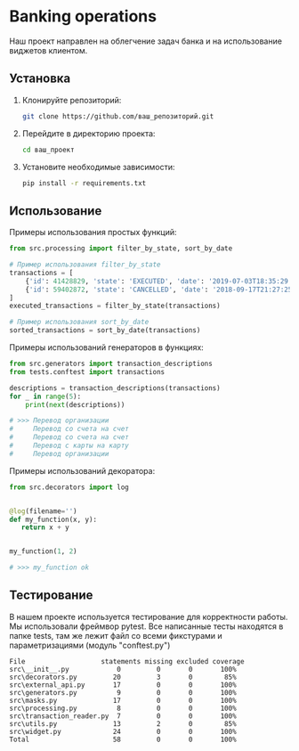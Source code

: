 # Banking operations

Наш проект направлен на облегчение задач банка и на использование виджетов клиентом.

## Установка

1. Клонируйте репозиторий:
   ```bash
   git clone https://github.com/ваш_репозиторий.git
   ```
2. Перейдите в директорию проекта:
   ```bash
   cd ваш_проект
   ```
3. Установите необходимые зависимости:
   ```bash
   pip install -r requirements.txt
   ```

## Использование

Примеры использования простых функций:

```python
from src.processing import filter_by_state, sort_by_date

# Пример использования filter_by_state
transactions = [
    {'id': 41428829, 'state': 'EXECUTED', 'date': '2019-07-03T18:35:29.512364'},
    {'id': 59402872, 'state': 'CANCELLED', 'date': '2018-09-17T21:27:25.241241'}
]
executed_transactions = filter_by_state(transactions)

# Пример использования sort_by_date
sorted_transactions = sort_by_date(transactions)
```

Примеры использований генераторов в функциях:
```python
from src.generators import transaction_descriptions
from tests.conftest import transactions

descriptions = transaction_descriptions(transactions)
for _ in range(5):
    print(next(descriptions))

# >>> Перевод организации
#     Перевод со счета на счет
#     Перевод со счета на счет
#     Перевод с карты на карту
#     Перевод организации
```

Примеры использований декоратора:

```python
from src.decorators import log


@log(filename='')
def my_function(x, y):
   return x + y


my_function(1, 2)

# >>> my_function ok
```

## Тестирование

В нашем проекте используется тестирование для корректности работы. Мы использовали фреймвор pytest.
Все написанные тесты находятся в папке tests, там же лежит файл со всеми фикстурами и параметризациями (модуль "conftest.py")

```
File	               statements missing excluded coverage
src\__init__.py	           0	     0	     0	     100%
src\decorators.py         20         3       0        85%
src\external_api.py       17	     0	     0	     100%
src\generators.py          9	     0	     0	     100%
src\masks.py	          17	     0	     0	     100%
src\processing.py          8	     0	     0	     100%
src\transaction_reader.py  7	     0	     0	     100%
src\utils.py	          13	     2	     0	      85%
src\widget.py	          24	     0	     0	     100%
Total	                  58	     0	     0	     100%
```